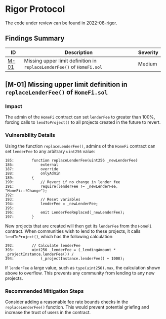 # Rigor Protocol

The code under review can be found in [2022-08-rigor](https://github.com/code-423n4/2022-08-rigor).

## Findings Summary

| ID | Description | Severity |
| - | - | - |
| [M-01](#m-01-missing-upper-limit-definition-in-replacelenderfee-of-homefisol) | Missing upper limit definition in `replaceLenderFee()` of `HomeFi.sol` | Medium |

## [M-01] Missing upper limit definition in `replaceLenderFee()` of `HomeFi.sol`

### Impact
The admin of the `HomeFi` contract can set `lenderFee` to greater than 100%, forcing calls to `lendToProject()` to all projects created in the future to revert.

### Vulnerability Details
Using the function `replaceLenderFee()`, admins of the `HomeFi` contract can set `lenderFee` to any arbitrary `uint256` value:
```solidity
185:        function replaceLenderFee(uint256 _newLenderFee)
186:            external
187:            override
188:            onlyAdmin
189:        {
190:            // Revert if no change in lender fee
191:            require(lenderFee != _newLenderFee, "HomeFi::!Change");
192:   
193:            // Reset variables
194:            lenderFee = _newLenderFee;
195:   
196:            emit LenderFeeReplaced(_newLenderFee);
197:        }
```

New projects that are created will then get its `lenderFee` from the `HomeFi` contract. When communities wish to lend to these projects, it calls `lendToProject()`, which has the following calculation:
```solidity
392:        // Calculate lenderFee
393:        uint256 _lenderFee = (_lendingAmount * _projectInstance.lenderFee()) /
394:            (_projectInstance.lenderFee() + 1000);
```
If `lenderFee` a large value, such as `type(uint256).max`, the calculation shown above to overflow. This prevents any community from lending to any new projects.


### Recommended Mitigation Steps
Consider adding a reasonable fee rate bounds checks in the `replaceLenderFee()` function. This would prevent potential griefing and increase the trust of users in the contract.
